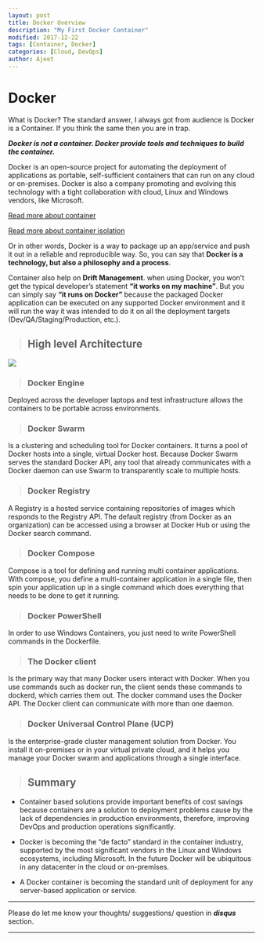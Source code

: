 ```yaml
---
layout: post
title: Docker Overview
description: "My First Docker Container"
modified: 2017-12-22
tags: [Container, Docker]
categories: [Cloud, DevOps]
author: Ajeet
---
```

# Docker

What is Docker? The standard answer, I always got from audience is Docker is  a Container. If you think the same then you are in trap. 

***Docker is not a container. Docker provide tools and techniques to build the container.***

Docker is an open-source project for automating the deployment of applications as portable, self-sufficient containers that can run on any cloud or on-premises. Docker is also a company promoting and evolving this technology with a tight collaboration with cloud, Linux and Windows vendors, like Microsoft.

<!--more-->

[Read more about container](http://www.azure365.co.in/azure/devops/Container)

[Read more about container isolation](http://www.azure365.co.in/azure/devops/Container#container-isolation)

Or in other words, Docker is a way to package up an app/service and push it out in a reliable and reproducible way. So, you can say that **Docker is a technology, but also a philosophy and a process**.

Container also help on **Drift Management**. when using Docker, you won’t get the typical developer’s statement **“it works on my machine”**. But you can simply say **“it runs on Docker”** because the packaged Docker application can be executed on any supported Docker environment and it will run the way it was intended to do it on all the deployment targets (Dev/QA/Staging/Production, etc.).

> ## High level Architecture


![](/images/posts/container/hla.JPG) 



> ### Docker Engine

 Deployed across the developer laptops and test infrastructure allows the containers to be portable across environments.

> ### Docker Swarm

Is a clustering and scheduling tool for Docker containers. It turns a pool of Docker hosts into a single, virtual Docker host. Because Docker Swarm serves the standard Docker API, any tool that already communicates with a Docker daemon can use Swarm to transparently scale to multiple hosts.

> ### Docker Registry

A Registry is a hosted service containing repositories of images which responds to the Registry API. The default registry (from Docker as an organization) can be accessed using a browser at Docker Hub or using the Docker search command.

> ### Docker Compose

Compose is a tool for defining and running multi container applications. With compose, you define a multi-container application in a single file, then spin your application up in a single command which does everything that needs to be done to get it running.

> ### Docker PowerShell

In order to use Windows Containers, you just need to write PowerShell commands in the Dockerfile.

> ### The Docker client

Is the primary way that many Docker users interact with Docker. When you use commands such as docker run, the client sends these commands to dockerd, which carries them out. The docker command uses the Docker API. The Docker client can communicate with more than one daemon.

> ### Docker Universal Control Plane (UCP)

Is the enterprise-grade cluster management solution from Docker. You install it on-premises or in your virtual private cloud, and it helps you manage your Docker swarm and applications through a single interface.


> ## Summary

*   Container based solutions provide important benefits of cost savings because containers are a solution to deployment problems cause by the lack of dependencies in production environments, therefore, improving DevOps and production operations significantly.

*   Docker is becoming the “de facto” standard in the container industry, supported by the most significant vendors in the Linux and Windows ecosystems, including Microsoft. In the future Docker will be ubiquitous in any datacenter in the cloud or on-premises.

*   A Docker container is becoming the standard unit of deployment for any server-based application or service.

---
Please do let me know your thoughts/ suggestions/ question in ***disqus*** section.

---